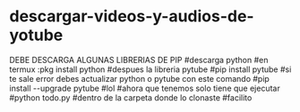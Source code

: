 # descargar-videos-y-audios-de-yotube
DEBE DESCARGA ALGUNAS LIBRERIAS DE PIP
#descarga python 
#en termux :pkg install python
#despues la libreria pytube
#pip install pytube
#si te sale error debes actualizar python o pytube con este comando
#pip install --upgrade pytube
#lol
#ahora que tenemos solo tiene que ejecutar
#python todo.py 
#dentro de la carpeta donde lo clonaste 
#facilito 
